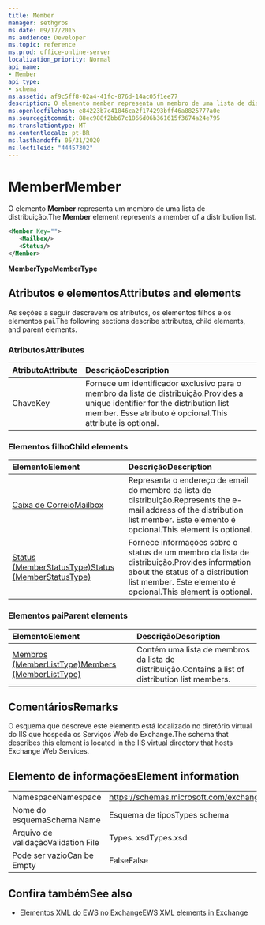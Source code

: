 ```yaml
---
title: Member
manager: sethgros
ms.date: 09/17/2015
ms.audience: Developer
ms.topic: reference
ms.prod: office-online-server
localization_priority: Normal
api_name:
- Member
api_type:
- schema
ms.assetid: af9c5ff8-02a4-41fc-876d-14ac05f1ee77
description: O elemento member representa um membro de uma lista de distribuição.
ms.openlocfilehash: e84223b7c41846ca2f174293bff46a8825777a0e
ms.sourcegitcommit: 88ec988f2bb67c1866d06b361615f3674a24e795
ms.translationtype: MT
ms.contentlocale: pt-BR
ms.lasthandoff: 05/31/2020
ms.locfileid: "44457302"
---
```

# <a name="member"></a><span data-ttu-id="75ff2-103">Member</span><span class="sxs-lookup"><span data-stu-id="75ff2-103">Member</span></span>

<span data-ttu-id="75ff2-104">O elemento **Member** representa um membro de uma lista de distribuição.</span><span class="sxs-lookup"><span data-stu-id="75ff2-104">The **Member** element represents a member of a distribution list.</span></span> 
  
```xml
<Member Key="">
   <Mailbox/>
   <Status/>
</Member>
```

<span data-ttu-id="75ff2-105">**MemberType**</span><span class="sxs-lookup"><span data-stu-id="75ff2-105">**MemberType**</span></span>

## <a name="attributes-and-elements"></a><span data-ttu-id="75ff2-106">Atributos e elementos</span><span class="sxs-lookup"><span data-stu-id="75ff2-106">Attributes and elements</span></span>

<span data-ttu-id="75ff2-107">As seções a seguir descrevem os atributos, os elementos filhos e os elementos pai.</span><span class="sxs-lookup"><span data-stu-id="75ff2-107">The following sections describe attributes, child elements, and parent elements.</span></span>
  
### <a name="attributes"></a><span data-ttu-id="75ff2-108">Atributos</span><span class="sxs-lookup"><span data-stu-id="75ff2-108">Attributes</span></span>

|<span data-ttu-id="75ff2-109">**Atributo**</span><span class="sxs-lookup"><span data-stu-id="75ff2-109">**Attribute**</span></span>|<span data-ttu-id="75ff2-110">**Descrição**</span><span class="sxs-lookup"><span data-stu-id="75ff2-110">**Description**</span></span>|
|:-----|:-----|
|<span data-ttu-id="75ff2-111">Chave</span><span class="sxs-lookup"><span data-stu-id="75ff2-111">Key</span></span>  <br/> |<span data-ttu-id="75ff2-112">Fornece um identificador exclusivo para o membro da lista de distribuição.</span><span class="sxs-lookup"><span data-stu-id="75ff2-112">Provides a unique identifier for the distribution list member.</span></span> <span data-ttu-id="75ff2-113">Esse atributo é opcional.</span><span class="sxs-lookup"><span data-stu-id="75ff2-113">This attribute is optional.</span></span>  <br/> |
   
### <a name="child-elements"></a><span data-ttu-id="75ff2-114">Elementos filho</span><span class="sxs-lookup"><span data-stu-id="75ff2-114">Child elements</span></span>

|<span data-ttu-id="75ff2-115">**Elemento**</span><span class="sxs-lookup"><span data-stu-id="75ff2-115">**Element**</span></span>|<span data-ttu-id="75ff2-116">**Descrição**</span><span class="sxs-lookup"><span data-stu-id="75ff2-116">**Description**</span></span>|
|:-----|:-----|
|[<span data-ttu-id="75ff2-117">Caixa de Correio</span><span class="sxs-lookup"><span data-stu-id="75ff2-117">Mailbox</span></span>](mailbox.md) <br/> |<span data-ttu-id="75ff2-118">Representa o endereço de email do membro da lista de distribuição.</span><span class="sxs-lookup"><span data-stu-id="75ff2-118">Represents the e-mail address of the distribution list member.</span></span> <span data-ttu-id="75ff2-119">Este elemento é opcional.</span><span class="sxs-lookup"><span data-stu-id="75ff2-119">This element is optional.</span></span>  <br/> |
|[<span data-ttu-id="75ff2-120">Status (MemberStatusType)</span><span class="sxs-lookup"><span data-stu-id="75ff2-120">Status (MemberStatusType)</span></span>](status-memberstatustype.md) <br/> |<span data-ttu-id="75ff2-121">Fornece informações sobre o status de um membro da lista de distribuição.</span><span class="sxs-lookup"><span data-stu-id="75ff2-121">Provides information about the status of a distribution list member.</span></span> <span data-ttu-id="75ff2-122">Este elemento é opcional.</span><span class="sxs-lookup"><span data-stu-id="75ff2-122">This element is optional.</span></span>  <br/> |
   
### <a name="parent-elements"></a><span data-ttu-id="75ff2-123">Elementos pai</span><span class="sxs-lookup"><span data-stu-id="75ff2-123">Parent elements</span></span>

|<span data-ttu-id="75ff2-124">**Elemento**</span><span class="sxs-lookup"><span data-stu-id="75ff2-124">**Element**</span></span>|<span data-ttu-id="75ff2-125">**Descrição**</span><span class="sxs-lookup"><span data-stu-id="75ff2-125">**Description**</span></span>|
|:-----|:-----|
|[<span data-ttu-id="75ff2-126">Membros (MemberListType)</span><span class="sxs-lookup"><span data-stu-id="75ff2-126">Members (MemberListType)</span></span>](members-memberlisttype.md) <br/> |<span data-ttu-id="75ff2-127">Contém uma lista de membros da lista de distribuição.</span><span class="sxs-lookup"><span data-stu-id="75ff2-127">Contains a list of distribution list members.</span></span>  <br/> |
   
## <a name="remarks"></a><span data-ttu-id="75ff2-128">Comentários</span><span class="sxs-lookup"><span data-stu-id="75ff2-128">Remarks</span></span>

<span data-ttu-id="75ff2-129">O esquema que descreve este elemento está localizado no diretório virtual do IIS que hospeda os Serviços Web do Exchange.</span><span class="sxs-lookup"><span data-stu-id="75ff2-129">The schema that describes this element is located in the IIS virtual directory that hosts Exchange Web Services.</span></span>
  
## <a name="element-information"></a><span data-ttu-id="75ff2-130">Elemento de informações</span><span class="sxs-lookup"><span data-stu-id="75ff2-130">Element information</span></span>

|||
|:-----|:-----|
|<span data-ttu-id="75ff2-131">Namespace</span><span class="sxs-lookup"><span data-stu-id="75ff2-131">Namespace</span></span>  <br/> |https://schemas.microsoft.com/exchange/services/2006/types  <br/> |
|<span data-ttu-id="75ff2-132">Nome do esquema</span><span class="sxs-lookup"><span data-stu-id="75ff2-132">Schema Name</span></span>  <br/> |<span data-ttu-id="75ff2-133">Esquema de tipos</span><span class="sxs-lookup"><span data-stu-id="75ff2-133">Types schema</span></span>  <br/> |
|<span data-ttu-id="75ff2-134">Arquivo de validação</span><span class="sxs-lookup"><span data-stu-id="75ff2-134">Validation File</span></span>  <br/> |<span data-ttu-id="75ff2-135">Types. xsd</span><span class="sxs-lookup"><span data-stu-id="75ff2-135">Types.xsd</span></span>  <br/> |
|<span data-ttu-id="75ff2-136">Pode ser vazio</span><span class="sxs-lookup"><span data-stu-id="75ff2-136">Can be Empty</span></span>  <br/> |<span data-ttu-id="75ff2-137">False</span><span class="sxs-lookup"><span data-stu-id="75ff2-137">False</span></span>  <br/> |
   
## <a name="see-also"></a><span data-ttu-id="75ff2-138">Confira também</span><span class="sxs-lookup"><span data-stu-id="75ff2-138">See also</span></span>

- [<span data-ttu-id="75ff2-139">Elementos XML do EWS no Exchange</span><span class="sxs-lookup"><span data-stu-id="75ff2-139">EWS XML elements in Exchange</span></span>](ews-xml-elements-in-exchange.md)

